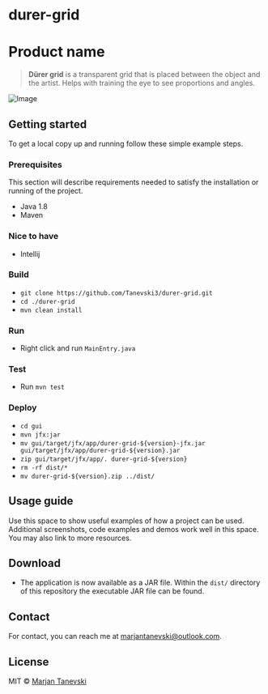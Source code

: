 # durer-grid
# Product name
> **Dürer grid** is a transparent grid that is placed between the object and the artist. Helps with training the eye to see proportions and angles.

![Image](header.png)

## Getting started 
To get a local copy up and running follow these simple example steps.

### Prerequisites
This section will describe requirements needed to satisfy the installation or running of the project.

 - Java 1.8
 - Maven
 
### Nice to have
 - Intellij

### Build
 - `git clone https://github.com/Tanevski3/durer-grid.git`
 - `cd ./durer-grid`
 - `mvn clean install`
 
### Run
 - Right click and run `MainEntry.java`
 
### Test
 - Run `mvn test`
 
### Deploy
 - `cd gui`
 - `mvn jfx:jar`
 - `mv gui/target/jfx/app/durer-grid-${version}-jfx.jar gui/target/jfx/app/durer-grid-${version}.jar`
 - `zip gui/target/jfx/app/. durer-grid-${version}`
 - `rm -rf dist/*`
 - `mv durer-grid-${version}.zip ../dist/`

## Usage guide
Use this space to show useful examples of how a project can be used. Additional screenshots, code examples and demos work well in this space. You may also link to more resources.  

## Download
 - The application is now available as a JAR file. Within the `dist/` directory of this repository the executable JAR file can be found.
 
## Contact

For contact, you can reach me at [marjantanevski@outlook.com](marjantanevski@outlook.com).

## License

MIT © [Marjan Tanevski](marjantanevski@outlook.com)
